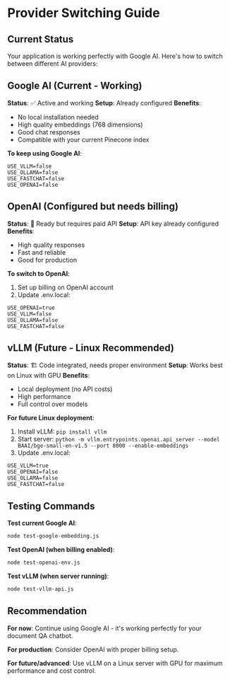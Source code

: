 # Provider Switching Guide

## Current Status
Your application is working perfectly with Google AI. Here's how to switch between different AI providers:

## Google AI (Current - Working)
**Status**: ✅ Active and working
**Setup**: Already configured
**Benefits**: 
- No local installation needed
- High quality embeddings (768 dimensions)
- Good chat responses
- Compatible with your current Pinecone index

**To keep using Google AI**:
```env
USE_VLLM=false
USE_OLLAMA=false
USE_FASTCHAT=false
USE_OPENAI=false
```

## OpenAI (Configured but needs billing)
**Status**: 🔄 Ready but requires paid API
**Setup**: API key already configured
**Benefits**:
- High quality responses
- Fast and reliable
- Good for production

**To switch to OpenAI**:
1. Set up billing on OpenAI account
2. Update .env.local:
```env
USE_OPENAI=true
USE_VLLM=false
USE_OLLAMA=false
USE_FASTCHAT=false
```

## vLLM (Future - Linux Recommended)
**Status**: 🏗️ Code integrated, needs proper environment
**Setup**: Works best on Linux with GPU
**Benefits**:
- Local deployment (no API costs)
- High performance
- Full control over models

**For future Linux deployment**:
1. Install vLLM: `pip install vllm`
2. Start server: `python -m vllm.entrypoints.openai.api_server --model BAAI/bge-small-en-v1.5 --port 8000 --enable-embeddings`
3. Update .env.local:
```env
USE_VLLM=true
USE_OPENAI=false
USE_OLLAMA=false
USE_FASTCHAT=false
```

## Testing Commands

**Test current Google AI**:
```bash
node test-google-embedding.js
```

**Test OpenAI (when billing enabled)**:
```bash
node test-openai-env.js
```

**Test vLLM (when server running)**:
```bash
node test-vllm-api.js
```

## Recommendation
**For now**: Continue using Google AI - it's working perfectly for your document QA chatbot.

**For production**: Consider OpenAI with proper billing setup.

**For future/advanced**: Use vLLM on a Linux server with GPU for maximum performance and cost control.
